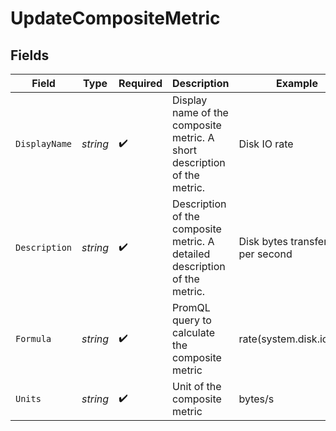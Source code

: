 # UpdateCompositeMetric


## Fields

| Field                                                                      | Type                                                                       | Required                                                                   | Description                                                                | Example                                                                    |
| -------------------------------------------------------------------------- | -------------------------------------------------------------------------- | -------------------------------------------------------------------------- | -------------------------------------------------------------------------- | -------------------------------------------------------------------------- |
| `DisplayName`                                                              | *string*                                                                   | :heavy_check_mark:                                                         | Display name of the composite metric. A short description of the metric.   | Disk IO rate                                                               |
| `Description`                                                              | *string*                                                                   | :heavy_check_mark:                                                         | Description of the composite metric. A detailed description of the metric. | Disk bytes transferred per second                                          |
| `Formula`                                                                  | *string*                                                                   | :heavy_check_mark:                                                         | PromQL query to calculate the composite metric                             | rate(system.disk.io[5m])                                                   |
| `Units`                                                                    | *string*                                                                   | :heavy_check_mark:                                                         | Unit of the composite metric                                               | bytes/s                                                                    |
